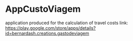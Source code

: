 # AppCustoViagem
application produced for the calculation of travel costs
link: https://play.google.com/store/apps/details?id=bernardash.creations.gastodeviagem
